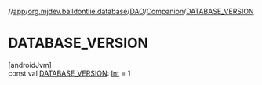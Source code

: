 //[app](../../../../index.md)/[org.mjdev.balldontlie.database](../../index.md)/[DAO](../index.md)/[Companion](index.md)/[DATABASE_VERSION](-d-a-t-a-b-a-s-e_-v-e-r-s-i-o-n.md)

# DATABASE_VERSION

[androidJvm]\
const val [DATABASE_VERSION](-d-a-t-a-b-a-s-e_-v-e-r-s-i-o-n.md): [Int](https://kotlinlang.org/api/latest/jvm/stdlib/kotlin/-int/index.html) = 1
